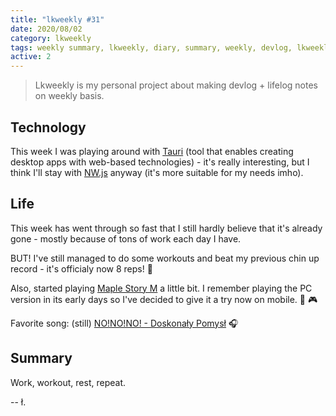 ```yaml
---
title: "lkweekly #31"
date: 2020/08/02
category: lkweekly
tags: weekly summary, lkweekly, diary, summary, weekly, devlog, lkweekly2020
active: 2
---
```


> Lkweekly is my personal project about making devlog + lifelog notes on weekly basis.

## Technology

This week I was playing around with [Tauri](https://tauri.studio/) (tool that enables creating desktop apps with web-based technologies) - it's really interesting, but I think I'll stay with [NW.js](https://nwjs.io/) anyway (it's more suitable for my needs imho).

## Life

This week has went through so fast that I still hardly believe that it's already gone - mostly because of tons of work each day I have.

BUT! I've still managed to do some workouts and beat my previous chin up record - it's officialy now 8 reps! 💪

Also, started playing [Maple Story M](https://maplestorym.nexon.com/) a little bit. I remember playing the PC version in its early days so I've decided to give it a try now on mobile. 📱 🎮

Favorite song: (still) [NO!NO!NO! - Doskonały Pomysł](https://open.spotify.com/track/0bOnu6ndj564GHTFStfQze?si=KqF-KwgWRqS0xPRZg2mvjA) 🎧

## Summary

Work, workout, rest, repeat.

-- ł.
